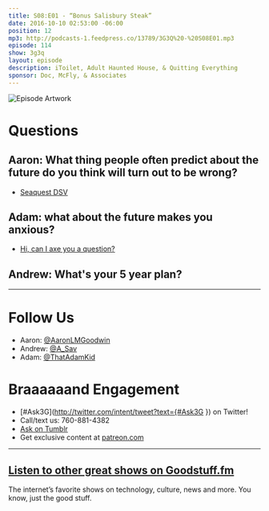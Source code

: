 ```yaml
---
title: S08:E01 - “Bonus Salisbury Steak”
date: 2016-10-10 02:53:00 -06:00
position: 12
mp3: http://podcasts-1.feedpress.co/13789/3G3Q%20-%20S08E01.mp3
episode: 114
show: 3g3q
layout: episode
description: iToilet, Adult Haunted House, & Quitting Everything
sponsor: Doc, McFly, & Associates
---
```


![Episode Artwork][1]

# Questions

## Aaron: What thing people often predict about the future do you think will turn out to be wrong?

* [Seaquest DSV][2]

## Adam: what about the future makes you anxious?

* [Hi, can I axe you a question?][3]

## Andrew: What's your 5 year plan?

***

# Follow Us
* Aaron: [@AaronLMGoodwin](http://twitter.com/aaronlmgoodwin)
* Andrew: [@A_Sav](http://twitter.com/a_sav)
* Adam: [@ThatAdamKid](http://twitter.com/thatadamkid)

# Braaaaaand Engagement
* [#Ask3G](http://twitter.com/intent/tweet?text={#Ask3G }) on Twitter!
* Call/text us: 760-881-4382
* [Ask on Tumblr](http://3g3q.co/ask)
* Get exclusive content at [patreon.com](http://www.patreon.com/3g3q)

***

## [Listen to other great shows on Goodstuff.fm](http://goodstuff.fm/)
The internet’s favorite shows on technology, culture, news and more. You know, just the good stuff.

[1]: http://l.gdwn.co/YA6S.jpg
[2]: https://www.youtube.com/watch?v=Gg6AsKsPH24
[3]: http://bit.ly/2dtqcAi
[4]: http://twitter.com/aaronlmgoodwin
[5]: http://twitter.com/a_sav
[6]: http://twitter.com/thatadamkid
[7]: http://3g3q.co/ask
[8]: http://www.patreon.com/3g3q
[9]: http://goodstuff.fm/3g3q/
